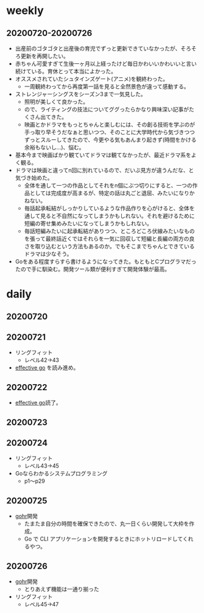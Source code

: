 # weekly
## 20200720-20200726
* 出産前のゴタゴタと出産後の育児でずっと更新できていなかったが、そろそろ更新を再開したい。
* 赤ちゃん可愛すぎて生後一ヶ月以上経ったけど毎日かわいいかわいいと言い続けている。育休とって本当によかった。
* オススメされていたシュタインズゲート(アニメ)を観終わった。
  * 一周観終わってから再度第一話を見ると全然景色が違って感動する。
* ストレンジャーシングスをシーズン3まで一気見した。
  * 照明が美しくて良かった。
  * ので、ライティングの技法についてググったらかなり興味深い記事がたくさん出てきた。
  * 映画とかドラマをもっとちゃんと楽しむには、その創る技術を学ぶのが手っ取り早そうだなぁと思いつつ、そのことに大学時代から気づきつつずっとスルーしてきたので、今更やる気もあんまり起きず(時間をかける余裕もないし...)、悩む。
* 基本今まで映画ばかり観ていてドラマは観てなかったが、最近ドラマ系をよく観る。
* ドラマは映画と違ってn回に別れているので、だいぶ見方が違うんだな、と気づき始めた。
  * 全体を通して一つの作品としてそれをn個にぶつ切りにすると、一つの作品としては完成度が高まるが、特定の話は丸ごと退屈、みたいになりかねない。
  * 毎話起承転結がしっかりしているような作品作りを心がけると、全体を通して見ると不自然になってしまうかもしれない。それを避けるために短編の寄せ集めみたいになってしまうかもしれない。
  * 毎話短編みたいに起承転結がありつつ、ところどころ伏線みたいなものを張って最終話近くではそれらを一気に回収して短編と長編の両方の良さを取り込むという方法もあるのか。でもそこまでちゃんとできているドラマは少なそう。
* Goをある程度すらすら書けるようになってきた。もともとCプログラマだったので手に馴染む。開発ツール類が便利すぎて開発体験が最高。


# daily
## 20200720

## 20200721
* リングフィット
  * レベル42→43
* [effective go](http://go.shibu.jp/effective_go.html) を読み進め。

## 20200722
* [effective go](http://go.shibu.jp/effective_go.html)読了。

## 20200723

## 20200724
* リングフィット
  * レベル43→45
* Goならわかるシステムプログラミング
  * p1〜p29

## 20200725
* [gohr](https://github.com/longtime1116/gohr)開発
  * たまたま自分の時間を確保できたので、丸一日くらい開発して大枠を作成。
  * Go で CLI アプリケーションを開発するときにホットリロードしてくれるやつ。

## 20200726
* [gohr](https://github.com/longtime1116/gohr)開発
  * とりあえず機能は一通り揃った
* リングフィット
  * レベル45→47
